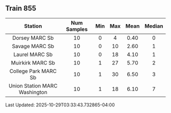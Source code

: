 ## Train 855

| Station | Num Samples | Min | Max | Mean | Median |
| :-----: | :---------: | :-: | :-: | :--: | :----: |
| Dorsey MARC Sb | 10 | 0 | 4 | 0.40 | 0 |
| Savage MARC Sb | 10 | 0 | 10 | 2.60 | 1 |
| Laurel MARC Sb | 10 | 0 | 18 | 4.10 | 1 |
| Muirkirk MARC Sb | 10 | 1 | 27 | 5.70 | 2 |
| College Park MARC Sb | 10 | 1 | 30 | 6.50 | 3 |
| Union Station MARC Washington | 10 | 1 | 18 | 6.10 | 7 |


Last Updated: 2025-10-29T03:33:43.732865-04:00